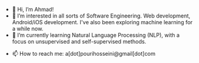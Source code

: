 - 👋 Hi, I’m Ahmad!
- 👀 I’m interested in all sorts of Software Engineering. Web development, Android/iOS development. I've also been exploring machine learning for a while now.
- 🌱 I’m currently learning Natural Language Processing (NLP), with a focus on unsupervised and self-supervised methods.
<!-- - 💞️ I’m looking to collaborate on ... -->
- 📫 How to reach me: a[dot]pourihosseini@gmail[dot]com

<!---
ahmad-PH/ahmad-PH is a ✨ special ✨ repository because its `README.md` (this file) appears on your GitHub profile.
You can click the Preview link to take a look at your changes.
--->
